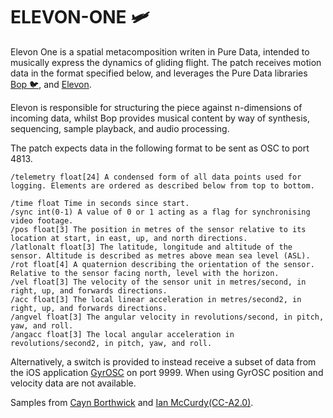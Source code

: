 # ELEVON-ONE 🛩

Elevon One is a spatial metacomposition writen in Pure Data, intended to musically express the dynamics of gliding flight.  The patch receives motion data in the format specified below, and leverages the Pure Data libraries [Bop 🐦](https://github.com/zealtv/bop), and [Elevon](https://github.com/zealtv/elevon).

Elevon is responsible for structuring the piece against n-dimensions of incoming data, whilst Bop provides musical content by way of synthesis, sequencing, sample playback, and audio processing.

The patch expects data in the following format to be sent as OSC to port 4813.

```
/telemetry float[24] A condensed form of all data points used for logging. Elements are ordered as described below from top to bottom.

/time float Time in seconds since start.
/sync int(0-1) A value of 0 or 1 acting as a flag for synchronising video footage.
/pos float[3] The position in metres of the sensor relative to its location at start, in east, up, and north directions.
/latlonalt float[3] The latitude, longitude and altitude of the sensor. Altitude is described as metres above mean sea level (ASL).
/rot float[4] A quaternion describing the orientation of the sensor. Relative to the sensor facing north, level with the horizon.
/vel float[3] The velocity of the sensor unit in metres/second, in right, up, and forwards directions.
/acc float[3] The local linear acceleration in metres/second2, in right, up, and forwards directions.
/angvel float[3] The angular velocity in revolutions/second, in pitch, yaw, and roll.
/angacc float[3] The local angular acceleration in revolutions/second2, in pitch, yaw, and roll.
```

Alternatively, a switch is provided to instead receive a subset of data from the iOS application [GyrOSC](https://www.bitshapesoftware.com/instruments/gyrosc/) on port 9999.  When using GyrOSC position and velocity data are not available.

Samples from [Cayn Borthwick](https://caynborthwick.com/) and [Ian McCurdy](http://www.iainmccurdy.org/soundlibrary.html)[(CC-A2.0)](https://creativecommons.org/licenses/by/2.0/).
